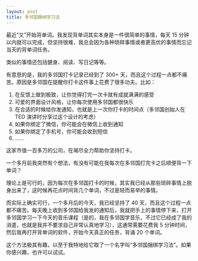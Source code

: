 ```yaml
---
layout: post
title: 多邻国捆绑学习法
---
```


最近“又”开始背单词。我发现背单词其实本身是一件很简单的事情，每天 15 分钟以内就可以完成，但坚持很难，我总会因为各种琐碎事情或者更高优的事情而忘记当天的背单词任务。

类似的事情还包括健身、阅读、写日记等等。

有意思的是，我的多邻国打卡记录已经到了 300+ 天，而且这个过程一点都不痛苦。原因是多邻国在提醒你打卡这件事上花费了很多功夫。比如：

1. 在反馈上做到极致，让你觉得打完一次卡就有成就满满的感受
2. 可爱的界面设计风格，让你每次使用多邻国都很快乐
3. 在合适的时候给你发通知，也就是上一次你打卡的时间点（多邻国创始人在 TED 演讲时分享过这个设计的考虑）
4. 如果你绑定了微信，你可能会在微信上收到通知
5. 如果你绑定了手机号，你可能会收到短信
6. ……

这家市值一百多万的公司，在竭尽全力帮助你坚持打卡。

一个多月前我突然有个想法，有没有可能在我每次在多邻国打完卡之后顺便背一下单词？

理论上是可行的，因为每次在多邻国打卡的时候，其实我已经从那些琐碎事情上脱身出来了，这时候再花点时间背几个单词，不过是轻而易举的事情。

而实际上确实可行，一个多月后的今天，我已经坚持了 40 天，而且这个过程一点都不痛苦。每天晚上收到多邻国给我发的通知后，我就把手上的事情停下来，打开多邻国学习一下今天的音乐课程（是的，我在多邻国学音乐，不过它已经成了我的消遣，也就是我并不要求自己非常认真地学习），这通常需要花费我 5 分钟时间，然后我再打开背单词的软件，开始今天真正的任务，背诵 20 个单词。

这个方法极其有趣，以至于我特地给它取了一个名字叫“多邻国捆绑学习法”。如果你感兴趣，也许可以试试。
